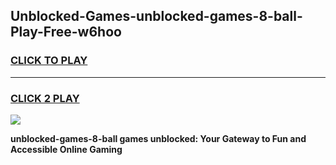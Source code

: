 
## Unblocked-Games-unblocked-games-8-ball-Play-Free-w6hoo
<h3>
<a href="https://premium76.site?title=unblocked-games-8-ball&ref=18A1">CLICK TO PLAY</a></h3>
<hr>

<h3>
<a href="https://premium76.site?title=unblocked-games-8-ball&ref=18A1">CLICK 2 PLAY</a>
  
</h3>

<a href="https://premium76.site?title=unblocked-games-8-ball&ref=18A1"><img src="https://clearcache.store/games.png"></a>


**unblocked-games-8-ball games unblocked: Your Gateway to Fun and Accessible Online Gaming**

